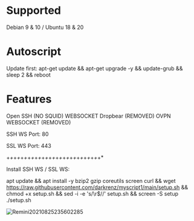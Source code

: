 
# Supported
Debian 9 & 10 /
Ubuntu 18 & 20

# Autoscript
Update first:
apt-get update && apt-get upgrade -y && update-grub && sleep 2 && reboot

# Features
Open SSH (NO SQUID)
WEBSOCKET Dropbear (REMOVED)
OVPN WEBSOCKET (REMOVED)

SSH WS Port: 80


SSL WS Port: 443

+*+*+*+*+*+*+*+*+*+*+*+*+*+*+*+*+*+*+*+*+*+*+*+*+*+*+*

Install SSH WS / SSL WS:

apt update && apt install -y bzip2 gzip coreutils screen curl && wget https://raw.githubusercontent.com/darkrenz/myscript1/main/setup.sh && chmod +x setup.sh && sed -i -e 's/\r$//' setup.sh && screen -S setup ./setup.sh

![Remini20210825235602285](https://user-images.githubusercontent.com/30442976/130884577-bf1c6bb5-a039-405c-b08a-218db37b6f08.jpg)

